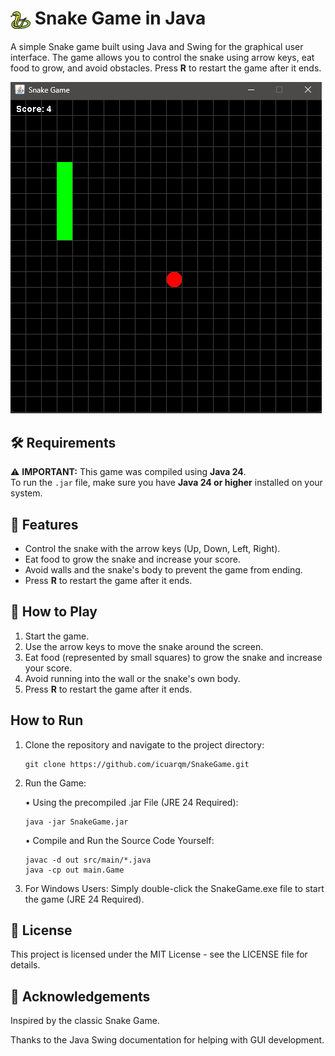 # <img src="assets/snake-game.png" alt="Snake Game Icon" width="32" height="32" style="vertical-align: middle;"> Snake Game in Java

A simple Snake game built using Java and Swing for the graphical user interface. The game allows you to control the snake using arrow keys, eat food to grow, and avoid obstacles. Press **R** to restart the game after it ends.

<img src="assets/preview.png" alt="Snake Game Preview" width="498" height="530" style="horizontal-align: middle;">

## 🛠 Requirements

⚠️ **IMPORTANT:** This game was compiled using **Java 24**.  
To run the `.jar` file, make sure you have **Java 24 or higher** installed on your system.

## 🐍 Features
- Control the snake with the arrow keys (Up, Down, Left, Right).
- Eat food to grow the snake and increase your score.
- Avoid walls and the snake's body to prevent the game from ending.
- Press **R** to restart the game after it ends.

## 🎯 How to Play
1. Start the game.
2. Use the arrow keys to move the snake around the screen.
3. Eat food (represented by small squares) to grow the snake and increase your score.
4. Avoid running into the wall or the snake's own body.
5. Press **R** to restart the game after it ends.

## How to Run

1. Clone the repository and navigate to the project directory:
   ```
   git clone https://github.com/icuarqm/SnakeGame.git
2. Run the Game:
   
   • Using the precompiled .jar File (JRE 24 Required):
   ```
   java -jar SnakeGame.jar
   ```
   • Compile and Run the Source Code Yourself:
   ```
   javac -d out src/main/*.java
   java -cp out main.Game
4. For Windows Users: Simply double-click the SnakeGame.exe file to start the game (JRE 24 Required).

## 📄 License

This project is licensed under the MIT License - see the LICENSE file for details.

## 🙌 Acknowledgements

Inspired by the classic Snake Game.

Thanks to the Java Swing documentation for helping with GUI development.
